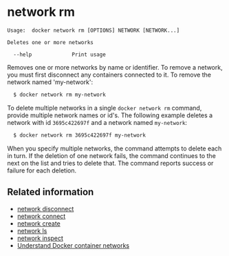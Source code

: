 <!--[metadata]>
+++
title = "network rm"
description = "the network rm command description and usage"
keywords = ["network, rm, user-defined"]
[menu.main]
parent = "smn_cli"
+++
<![end-metadata]-->

# network rm

    Usage:  docker network rm [OPTIONS] NETWORK [NETWORK...]

    Deletes one or more networks

      --help             Print usage

Removes one or more networks by name or identifier. To remove a network,
you must first disconnect any containers connected to it.
To remove the network named 'my-network':

```bash
  $ docker network rm my-network
```

To delete multiple networks in a single `docker network rm` command, provide
multiple network names or id's. The following example deletes a network with id
`3695c422697f` and a network named `my-network`:

```bash
  $ docker network rm 3695c422697f my-network
```

When you specify multiple networks, the command attempts to delete each in turn.
If the deletion of one network fails, the command continues to the next on the
list and tries to delete that. The command reports success or failure for each
deletion.

## Related information

* [network disconnect ](network_disconnect.md)
* [network connect](network_connect.md)
* [network create](network_create.md)
* [network ls](network_ls.md)
* [network inspect](network_inspect.md)
* [Understand Docker container networks](../../userguide/networking/dockernetworks.md)

